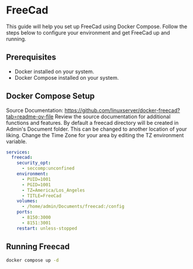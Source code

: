 # FreeCad 

This guide will help you set up FreeCad using Docker Compose. Follow the steps below to configure your environment and get FreeCad up and running.

## Prerequisites

- Docker installed on your system.
- Docker Compose installed on your system.

## Docker Compose Setup
Source Documentation:  https://github.com/linuxserver/docker-freecad?tab=readme-ov-file
Review the source documentation for additional functions and features.
By default a freecad directory will be created in Admin's Document folder.  This can be changed to another location of your liking.
Change the Time Zone for your area by editing the TZ environment variable.

```yaml
services:
  freecad:
    security_opt:
      - seccomp:unconfined
    environment:
      - PUID=1001
      - PGID=1001
      - TZ=America/Los_Angeles
      - TITLE=FreeCad
    volumes:
      - /home/admin/Documents/freecad:/config
    ports:
      - 8150:3000
      - 8151:3001
    restart: unless-stopped
```

## Running Freecad

```sh
docker compose up -d
```


